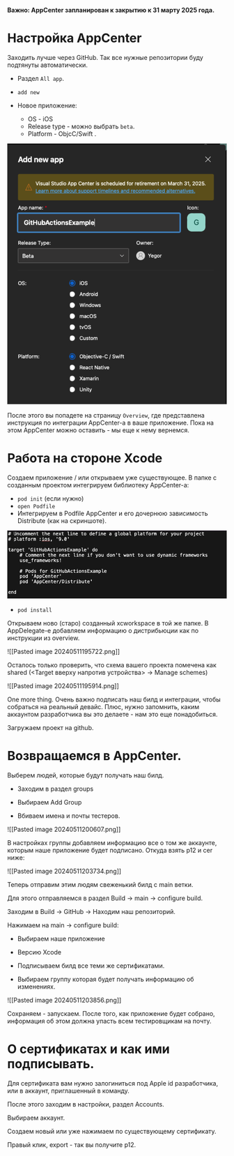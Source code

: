 **Важно: AppCenter запланирован к закрытию к 31 марту 2025 года.**

# Настройка AppCenter

Заходить лучше через GitHub. 
Так все нужные репозитории буду подтянуты автоматически.

- Раздел `All app`.

- `add new`

- Новое приложение:
    - OS - iOS
    - Release type - можно выбрать `beta`.
    - Platform - ObjcC/Swift .

![add_new_app](./images/add_new_app.png)

После этого вы попадете на страницу `Overview`, где представлена инструкция по интеграции AppCenter-а в ваше приложение. Пока на этом AppCenter можно оставить - мы еще к нему вернемся.

# Работа на стороне Xcode
Создаем приложение / или открываем уже существующее. В папке с созданным проектом интегрируем библиотеку AppCenter-а:
- `pod init` (если нужно)
- `open Podfile`
- Интегрируем в Podfile AppCenter и его дочернюю зависимость Distribute (как на скриншоте).

![add_new_app](./images/podfile.png)
- `pod install`

Открываем ново (старо) созданный xcworkspace в той же папке. В AppDelegate-е добавляем информацию о дистрибьюции как по инструкции из overview.

  

![[Pasted image 20240511195722.png]]

  

Осталось только проверить, что схема вашего проекта помечена как shared (<Target вверху напротив устройства> -> Manage schemes)

  

![[Pasted image 20240511195914.png]]

  

One more thing. Очень важно подписать наш билд и интеграции, чтобы собраться на реальный девайс. Плюс, нужно запомнить, каким аккаунтом разработчика вы это делаете - нам это еще понадобиться.

  

Загружаем проект на github.

  

# Возвращаемся в AppCenter.

  

Выберем людей, которые будут получать наш билд.

- Заходим в раздел groups

- Выбираем Add Group

- Вбиваем имена и почты тестеров.

  

![[Pasted image 20240511200607.png]]

В настройках группы добавляем информацию все о том же аккаунте, которым наше приложение будет подписано. Откуда взять p12 и cer ниже:

![[Pasted image 20240511203734.png]]

  

Теперь отправим этим людям свеженький билд с main ветки.

Для этого отправляемся в раздел Build -> main -> configure build.

  

Заходим в Build -> GitHub -> Находим наш репозиторий.

Нажимаем на main -> configure build:

- Выбираем наше приложение

- Версию Xcode

- Подписываем билд все теми же сертификатами.

- Выбираем группу которая будет получать информацию об изменениях.

  

![[Pasted image 20240511203856.png]]

  

Сохраняем - запускаем. После того, как приложение будет собрано, информация об этом должна упасть всем тестировщикам на почту.

  

# О сертификатах и как ими подписывать.

  

Для сертификата вам нужно залогиниться под Apple id разработчика, или в аккаунт, приглашенный в команду.

  

После этого заходим в настройки, раздел Accounts.

Выбираем аккаунт.

Создаем новый или уже нажимаем по существующему сертификату.

Правый клик, export - так вы получите p12.
